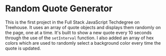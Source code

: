 # Random Quote Generator

This is the first project in the Full Stack JavaScript Techdegree on Treehouse. It uses an array of quote objects and displays them randomly on the page, one at a time. It's built to show a new quote every 10 seconds through the use of the `setInterval` function. I also added an array of hex colors which are used to randomly select a background color every time the quote is updated.